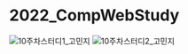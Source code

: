 # 2022_CompWebStudy
![10주차스터디1_고민지](https://user-images.githubusercontent.com/101329724/176728220-adbdd05a-6c04-499e-81d8-46fdc865ca0a.png)
![10주차스터디2_고민지](https://user-images.githubusercontent.com/101329724/176728227-71b3d74a-5ae2-4225-8946-cedccfedf5ff.png)
